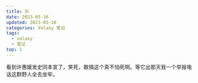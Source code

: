 ```yaml
---
title: 乐
date: 2023-05-16
updated: 2023-05-16
categories: Valaxy 笔记
tags:
  - valaxy
  - 笔记
top: 1
---
```

看到许惠媛发史同本宣了，笑死，敢搞这个真不怕死啊。等它出那天我一个举报电话这群野人全去坐牢。
